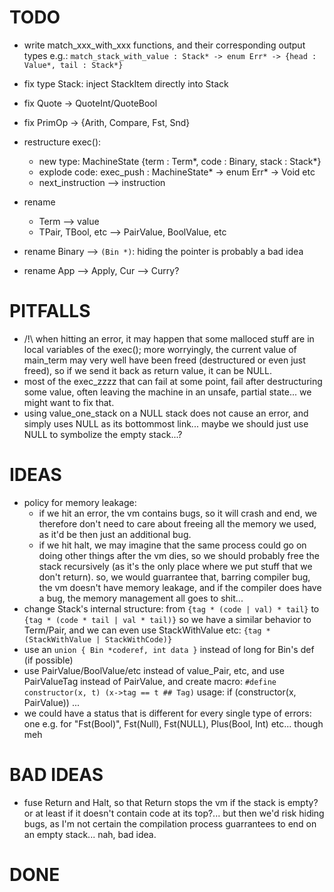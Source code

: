 # TODO

- write match_xxx_with_xxx functions, and their corresponding output types
  e.g.: `match_stack_with_value : Stack* -> enum Err* -> {head : Value*, tail : Stack*}`

- fix type Stack: inject StackItem directly into Stack

- fix Quote -> QuoteInt/QuoteBool
- fix PrimOp -> {Arith, Compare, Fst, Snd}

- restructure exec():
  - new type: MachineState {term : Term*, code : Binary, stack : Stack*}
  - explode code:
    exec_push : MachineState* -> enum Err* -> Void
    etc
  - next_instruction --> instruction

- rename
  - Term --> value
  - TPair, TBool, etc --> PairValue, BoolValue, etc

- rename Binary --> `(Bin *)`: hiding the pointer is probably a bad idea

- rename App --> Apply, Cur --> Curry?

# PITFALLS
- /!\ when hitting an error, it may happen that some malloced stuff are in local
  variables of the exec(); more worryingly, the current value of main_term may
  very well have been freed (destructured or even just freed), so if we send it
  back as return value, it can be NULL.
- most of the exec_zzzz that can fail at some point, fail after destructuring some value,
  often leaving the machine in an unsafe, partial state... we might want to fix that.
- using value_one_stack on a NULL stack does not cause an error, and simply uses NULL as its
  bottommost link... maybe we should just use NULL to symbolize the empty stack...?

# IDEAS
- policy for memory leakage:
  - if we hit an error, the vm contains bugs, so it will crash and end,
    we therefore don't need to care about freeing all the memory we used,
    as it'd be then just an additional bug.
  - if we hit halt, we may imagine that the same process could go on doing other things
    after the vm dies, so we should probably free the stack recursively
    (as it's the only place where we put stuff that we don't return).
  so, we would guarrantee that, barring compiler bug, the vm doesn't have memory leakage,
  and if the compiler does have a bug, the memory management all goes to shit...
- change Stack's internal structure:
  from `{tag * (code | val) * tail}` to `{tag * (code * tail | val * tail)}`
  so we have a similar behavior to Term/Pair, and we can even use
  StackWithValue etc:
  `{tag * (StackWithValue | StackWithCode)}`
- use an `union { Bin *coderef, int data }` instead of long for Bin's def (if possible)
- use PairValue/BoolValue/etc instead of value_Pair, etc, and use PairValueTag instead of PairValue,
  and create macro:
  `#define constructor(x, t) (x->tag == t ## Tag)`
  usage: if (constructor(x, PairValue)) ...
- we could have a status that is different for every single type of errors: 
  one e.g. for "Fst(Bool)", Fst(Null), Fst(NULL), Plus(Bool, Int) etc... though meh

# BAD IDEAS
- fuse Return and Halt, so that Return stops the vm if the stack is empty? or at least if
  it doesn't contain code at its top?... but then we'd risk hiding bugs, as I'm not certain
  the compilation process guarrantees to end on an empty stack... nah, bad idea.

# DONE